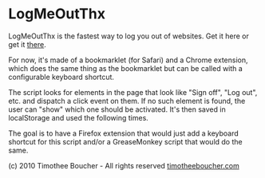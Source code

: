 LogMeOutThx
===========

LogMeOutThx is the fastest way to log you out of websites. Get it here or get it [there](http://logmeoutthx.com).

For now, it's made of a bookmarklet (for Safari) and a Chrome extension, which does the same thing as the bookmarklet but can be called with a configurable keyboard shortcut.

The script looks for elements in the page that look like "Sign off", "Log out", etc. and dispatch a click event on them.
If no such element is found, the user can "show" which one should be activated. It's then saved in localStorage and used the following times.

The goal is to have a Firefox extension that would just add a keyboard shortcut for this script and/or a GreaseMonkey script that would do the same.

(c) 2010 Timothee Boucher - All rights reserved
[timotheeboucher.com](http://www.timotheeboucher.com)

